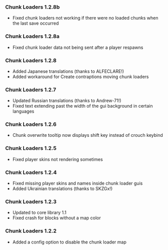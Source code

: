 ### Chunk Loaders 1.2.8b
- Fixed chunk loaders not working if there were no loaded chunks when the last save occurred

### Chunk Loaders 1.2.8a
- Fixed chunk loader data not being sent after a player respawns

### Chunk Loaders 1.2.8
- Added Japanese translations (thanks to ALFECLARE!)
- Added workaround for Create contraptions moving chunk loaders

### Chunk Loaders 1.2.7
- Updated Russian translations (thanks to Andrew-71!)
- Fixed text extending past the width of the gui background in certain languages

### Chunk Loaders 1.2.6
- Chunk overwrite tooltip now displays shift key instead of crouch keybind

### Chunk Loaders 1.2.5
- Fixed player skins not rendering sometimes

### Chunk Loaders 1.2.4
- Fixed missing player skins and names inside chunk loader guis
- Added Ukrainian translations (thanks to SKZGx!)

### Chunk Loaders 1.2.3
- Updated to core library 1.1
- Fixed crash for blocks without a map color

### Chunk Loaders 1.2.2
- Added a config option to disable the chunk loader map
